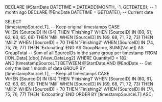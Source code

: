 DECLARE @StartDate DATETIME = DATEADD(MONTH, -1, GETDATE()); -- 1 month ago
DECLARE @EndDate DATETIME = GETDATE(); -- Current date

SELECT  
    [timestampSourceLT], -- Keep original timestamps
    CASE  
        WHEN [SourceID] IN (64) THEN 'Finishing1'
        WHEN [SourceID] IN (60, 61, 62, 63, 65, 66) THEN 'Mill' 
        WHEN [SourceID] IN (69, 68, 71, 72, 73) THEN 'Mill2' 
        WHEN [SourceID] = 70 THEN 'Finishing2'
        WHEN [SourceID] IN (74, 75, 76, 77) THEN 'Extcoating' 
    END AS GroupName, 
    SUM([Value]) AS GroupTotal -- Sum of all SourceIDs in the same group per timestamp
FROM [ION_Data].[dbo].[View_DataLog2] 
WHERE QuantityID = 182  
    AND [timestampSourceLT] BETWEEN @StartDate AND @EndDate -- Get only the last 1 month of data
GROUP BY  
    [timestampSourceLT], -- Keep all timestamps
    CASE  
        WHEN [SourceID] IN (64) THEN 'Finishing1'
        WHEN [SourceID] IN (60, 61, 62, 63, 65, 66) THEN 'Mill' 
        WHEN [SourceID] IN (69, 68, 71, 72, 73) THEN 'Mill2' 
        WHEN [SourceID] = 70 THEN 'Finishing2'
        WHEN [SourceID] IN (74, 75, 76, 77) THEN 'Extcoating' 
    END
ORDER BY [timestampSourceLT] ASC;
